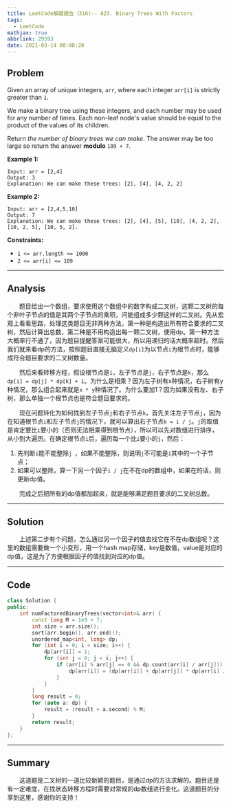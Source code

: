 ```yaml
---
title: LeetCode解题报告（316)-- 823. Binary Trees With Factors
tags:
  - LeetCode
mathjax: true
abbrlink: 29593
date: 2021-03-14 00:48:28
---
```


## Problem

Given an array of unique integers, `arr`, where each integer `arr[i]` is strictly greater than `1`.

We make a binary tree using these integers, and each number may be used for any number of times. Each non-leaf node's value should be equal to the product of the values of its children.

Return *the number of binary trees we can make*. The answer may be too large so return the answer **modulo** `109 + 7`.

<!-- more -->

**Example 1:**

```
Input: arr = [2,4]
Output: 3
Explanation: We can make these trees: [2], [4], [4, 2, 2]
```

**Example 2:**

```
Input: arr = [2,4,5,10]
Output: 7
Explanation: We can make these trees: [2], [4], [5], [10], [4, 2, 2], [10, 2, 5], [10, 5, 2].
```

**Constraints:**

- `1 <= arr.length <= 1000`
- `2 <= arr[i] <= 109`

------

## Analysis

&emsp;&emsp;题目给出一个数组，要求使用这个数组中的数字构成二叉树，这颗二叉树的每个非叶子节点的值是其两个子节点的乘积，问能组成多少颗这样的二叉树。先从宏观上看看思路，处理这类题目无非两种方法，第一种是构造出所有符合要求的二叉树，然后计算出总数，第二种是不用构造出每一颗二叉树，使用dp。第一种方法大概率行不通了，因为题目提醒答案可能很大，所以用递归的话大概率超时。然后我们就来看dp的方法，按照题目直接无脑定义`dp[i]`为以节点`i`为根节点时，能够成符合题目要求的二叉树数量。

&emsp;&emsp;然后来看转移方程，假设根节点是`i`，左子节点是`j`，右子节点是`k`，那么`dp[i] = dp[j] * dp[k] + 1`。为什么是相乘？因为左子树有x种情况，右子树有y种情况，那么组合起来就是`x * y`种情况了。为什么要加1？因为如果没有左、右子树，那么单独一个根节点也是符合题目要求的。

&emsp;&emsp;现在问题转化为如何找到左子节点`j`和右子节点`k`，首先关注左子节点`j`，因为在知道根节点`i`和左子节点`j`的情况下，就可以算出右子节点`k = i / j`。`j`的取值是肯定要比`i`要小的（否则无法相乘得到根节点），所以可以先对数组进行排序，从小到大遍历。在确定根节点`i`后，遍历每一个比`i`要小的`j`，然后：

1. 先判断`i`能不能整除`j `，如果不能整除，则说明`j`不可能是`i`其中的一个子节点；
2. 如果可以整除，算一下另一个因子`i / j`在不在dp的数组中，如果在的话，则更新dp值。

&emsp;&emsp;完成之后把所有的dp值都加起来，就是能够满足题目要求的二叉树总数。

------

## Solution

&emsp;&emsp;上述第二步有个问题，怎么通过另一个因子的值去找它在不在dp数组呢？这里的数组需要做一个小变形，用一个hash map存储，key是数值，value是对应的dp值，这是为了方便根据因子的值找到对应的dp值。

------

## Code

```c++
class Solution {
public:
    int numFactoredBinaryTrees(vector<int>& arr) {
        const long M = 1e9 + 7;
        int size = arr.size();
        sort(arr.begin(), arr.end());
        unordered_map<int, long> dp;
        for (int i = 0; i < size; i++) {
            dp[arr[i]] = 1;
            for (int j = 0; j < i; j++) {
                if (arr[i] % arr[j] == 0 && dp.count(arr[i] / arr[j])) {
                    dp[arr[i]] = (dp[arr[i]] + dp[arr[j]] * dp[arr[i] / arr[j]]) % M;
                }
            }
        }
        long result = 0;
        for (auto a: dp) {
            result = (result + a.second) % M;
        }
        return result;
    }
};
```

------

## Summary

&emsp;&emsp;这道题是二叉树的一道比较新颖的题目，是通过dp的方法求解的。题目还是有一定难度，在找状态转移方程时需要对常规的dp数组进行变化。这道题目的分享到这里，感谢你的支持！
